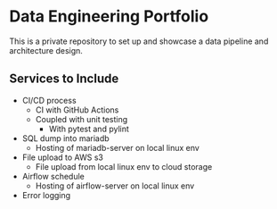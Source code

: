 # Data Engineering Portfolio
This is a private repository to set up and showcase a data pipeline and architecture design.

## Services to Include
- CI/CD process
  - CI with GitHub Actions
  - Coupled with unit testing
    - With pytest and pylint
- SQL dump into mariadb
  - Hosting of mariadb-server on local linux env
- File upload to AWS s3
  - File upload from local linux env to cloud storage
- Airflow schedule
  - Hosting of airflow-server on local linux env
- Error logging
